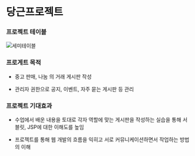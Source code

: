 # 당근프로젝트

### 프로젝트 테이블
![세미테이블](https://user-images.githubusercontent.com/67787525/172329526-ea76936d-145f-42b9-b4da-27a5b317f3e0.PNG)


### 프로게트 목적
- 중고 판매, 나눔 의 거래 게시판 작성

- 관리자 권한으로 공지, 이벤트, 자주 묻는 게시판 등 관리

### 프로젝트 기대효과 
- 수업에서 배운 내용을 토대로 각자 역할에 맞는 게시판을 작성하는 실습을 통해   서블릿,  JSP에 대한 이해도를 높임

- 프로젝트를 통해 웹 개발의 흐름을 익히고 서로 커뮤니케이션하면서 작업하는 방법의 이해
